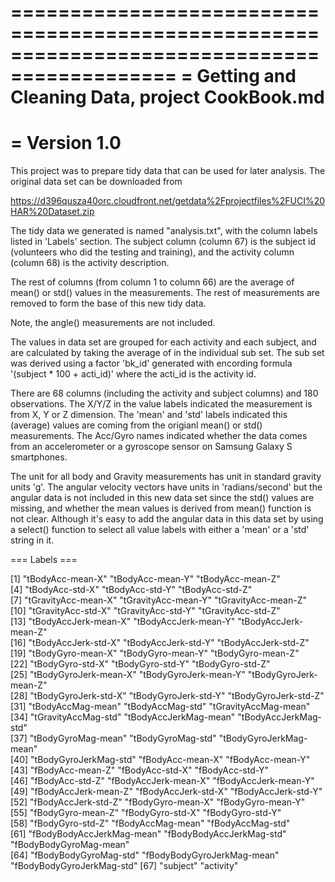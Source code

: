============================================================================================
= Getting and Cleaning Data, project CookBook.md
=
= Version 1.0 
============================================================================================

This project was to prepare tidy data that can be used for later analysis. The original data
set can be downloaded from 

  https://d396qusza40orc.cloudfront.net/getdata%2Fprojectfiles%2FUCI%20HAR%20Dataset.zip

The tidy data we generated is named "analysis.txt", with the column labels listed in 'Labels'
section. The subject column (column 67) is the subject id (volunteers who did the testing and 
training), and the activity column (column 68) is the activity description. 

The rest of columns (from column 1 to column 66) are the average of mean() or std() values in 
the measurements. The rest of measurements are removed to form the base of this new tidy data.

Note, the angle() measurements are not included.

The values in data set are grouped for each activity and each subject, and are calculated
by taking the average of in the individual sub set. The sub set was derived using a factor
'bk_id' generated with encording formula '(subject * 100 + acti_id)' where the acti_id is the
activity id.

There are 68 columns (including the activity and subject columns) and 180 observations.
The X/Y/Z in the value labels indicated the measurement is from X, Y or Z dimension. The
'mean' and 'std' labels indicated this (average) values are coming from the origianl mean() 
or std() measurements. The Acc/Gyro names indicated whether the data comes from an accelerometer
or a gyroscope sensor on Samsung Galaxy S smartphones.

The unit for all body and Gravity measurements has unit in standard gravity units 'g'.
The angular velocity vectors have units in 'radians/second' but the angular data is not
included in this new data set since the std() values are missing, and whether the mean
values is derived from mean() function is not clear. Although it's easy to add the angular
data in this data set by using a select() function to select all value labels with either
a 'mean' or a 'std' string in it.

=== Labels ===

 [1] "tBodyAcc-mean-X"           "tBodyAcc-mean-Y"           "tBodyAcc-mean-Z"          
 [4] "tBodyAcc-std-X"            "tBodyAcc-std-Y"            "tBodyAcc-std-Z"           
 [7] "tGravityAcc-mean-X"        "tGravityAcc-mean-Y"        "tGravityAcc-mean-Z"       
[10] "tGravityAcc-std-X"         "tGravityAcc-std-Y"         "tGravityAcc-std-Z"        
[13] "tBodyAccJerk-mean-X"       "tBodyAccJerk-mean-Y"       "tBodyAccJerk-mean-Z"      
[16] "tBodyAccJerk-std-X"        "tBodyAccJerk-std-Y"        "tBodyAccJerk-std-Z"       
[19] "tBodyGyro-mean-X"          "tBodyGyro-mean-Y"          "tBodyGyro-mean-Z"         
[22] "tBodyGyro-std-X"           "tBodyGyro-std-Y"           "tBodyGyro-std-Z"          
[25] "tBodyGyroJerk-mean-X"      "tBodyGyroJerk-mean-Y"      "tBodyGyroJerk-mean-Z"     
[28] "tBodyGyroJerk-std-X"       "tBodyGyroJerk-std-Y"       "tBodyGyroJerk-std-Z"      
[31] "tBodyAccMag-mean"          "tBodyAccMag-std"           "tGravityAccMag-mean"      
[34] "tGravityAccMag-std"        "tBodyAccJerkMag-mean"      "tBodyAccJerkMag-std"      
[37] "tBodyGyroMag-mean"         "tBodyGyroMag-std"          "tBodyGyroJerkMag-mean"    
[40] "tBodyGyroJerkMag-std"      "fBodyAcc-mean-X"           "fBodyAcc-mean-Y"          
[43] "fBodyAcc-mean-Z"           "fBodyAcc-std-X"            "fBodyAcc-std-Y"           
[46] "fBodyAcc-std-Z"            "fBodyAccJerk-mean-X"       "fBodyAccJerk-mean-Y"      
[49] "fBodyAccJerk-mean-Z"       "fBodyAccJerk-std-X"        "fBodyAccJerk-std-Y"       
[52] "fBodyAccJerk-std-Z"        "fBodyGyro-mean-X"          "fBodyGyro-mean-Y"         
[55] "fBodyGyro-mean-Z"          "fBodyGyro-std-X"           "fBodyGyro-std-Y"          
[58] "fBodyGyro-std-Z"           "fBodyAccMag-mean"          "fBodyAccMag-std"          
[61] "fBodyBodyAccJerkMag-mean"  "fBodyBodyAccJerkMag-std"   "fBodyBodyGyroMag-mean"    
[64] "fBodyBodyGyroMag-std"      "fBodyBodyGyroJerkMag-mean" "fBodyBodyGyroJerkMag-std" 
[67] "subject"                   "activity"

